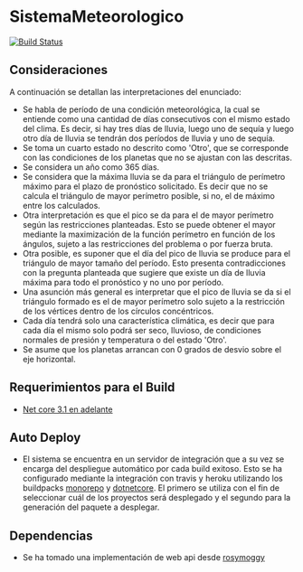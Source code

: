 # SistemaMeteorologico

[![Build Status](https://travis-ci.com/juandausa/SistemaMeteorologico.svg?token=wgeHa5Aanp9L8ryQep1u&branch=master)](https://travis-ci.com/juandausa/SistemaMeteorologico)

## Consideraciones
A continuación se detallan las interpretaciones del enunciado:
- Se habla de período de una condición meteorológica, la cual se entiende como una cantidad de días consecutivos con el mismo estado del clima. Es decir, si hay tres días de lluvia, luego uno de sequía y luego otro día de lluvia se tendrán dos períodos de lluvia y uno de sequía.
- Se toma un cuarto estado no descrito como 'Otro', que se corresponde con las condiciones de los planetas que no se ajustan con las descritas.
- Se considera un año como 365 días.
- Se considera que la máxima lluvia se da para el triángulo de perímetro máximo para el plazo de pronóstico solicitado. Es decir que no se calcula el triángulo de mayor perímetro posible, si no, el de máximo entre los calculados.
- Otra interpretación es que el pico se da para el de mayor perímetro según las restricciones planteadas. Esto se puede obtener el mayor mediante la maximización de la función perímetro en función de los ángulos, sujeto a las restricciones del problema o por fuerza bruta.
- Otra posible, es suponer que el día del pico de lluvia se produce para el triángulo de mayor tamaño del período. Esto presenta contradicciones con la pregunta planteada que sugiere que existe un día de lluvia máxima para todo el pronóstico y no uno por período.
- Una asunción más general es interpretar que el pico de lluvia se da si el triángulo formado es el de mayor perímetro solo sujeto a la restricción de los vértices dentro de los círculos concéntricos.
- Cada día tendrá solo una característica climática, es decir que para cada día el mismo solo podrá ser seco, lluvioso, de condiciones normales de presión y temperatura o del estado 'Otro'.
- Se asume que los planetas arrancan con 0 grados de desvio sobre el eje horizontal.

## Requerimientos para el Build
- [Net core 3.1 en adelante](https://dotnet.microsoft.com/download)

## Auto Deploy
- El sistema se encuentra en un servidor de integración que a su vez se encarga del despliegue automático por cada build exitoso. Esto se ha configurado mediante la integración con travis y heroku utilizando los buildpacks [monorepo](https://github.com/jan-tee/heroku-buildpack-monorepo) y [dotnetcore](https://github.com/jincod/dotnetcore-buildpack/). El primero se utiliza con el fin de seleccionar cuál de los proyectos será desplegado y el segundo para la generación del paquete a desplegar.

## Dependencias
- Se ha tomado una implementación de web api desde [rosymoggy](https://github.com/rosymoggy/HwEFCoreWebAPI)
